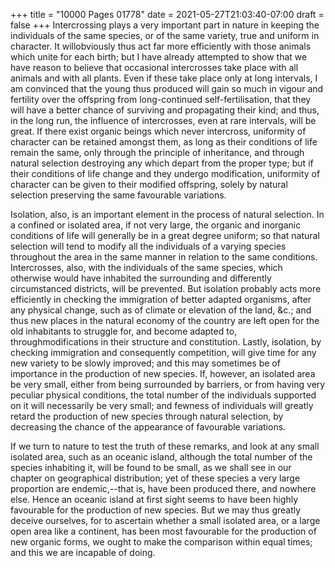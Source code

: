 +++
title = "10000 Pages 01778"
date = 2021-05-27T21:03:40-07:00
draft = false
+++
Intercrossing plays a very important part in nature in keeping the individuals of the same species, or of the same variety, true and uniform in character. It willobviously thus act far more efficiently with those animals which unite for each birth; but I have already attempted to show that we have reason to believe that occasional intercrosses take place with all animals and with all plants. Even if these take place only at long intervals, I am convinced that the young thus produced will gain so much in vigour and fertility over the offspring from long-continued self-fertilisation, that they will have a better chance of surviving and propagating their kind; and thus, in the long run, the influence of intercrosses, even at rare intervals, will be great. If there exist organic beings which never intercross, uniformity of character can be retained amongst them, as long as their conditions of life remain the same, only through the principle of inheritance, and through natural selection destroying any which depart from the proper type; but if their conditions of life change and they undergo modification, uniformity of character can be given to their modified offspring, solely by natural selection preserving the same favourable variations.

Isolation, also, is an important element in the process of natural selection. In a confined or isolated area, if not very large, the organic and inorganic conditions of life will generally be in a great degree uniform; so that natural selection will tend to modify all the individuals of a varying species throughout the area in the same manner in relation to the same conditions. Intercrosses, also, with the individuals of the same species, which otherwise would have inhabited the surrounding and differently circumstanced districts, will be prevented. But isolation probably acts more efficiently in checking the immigration of better adapted organisms, after any physical change, such as of climate or elevation of the land, &c.; and thus new places in the natural economy of the country are left open for the old inhabitants to struggle for, and become adapted to, throughmodifications in their structure and constitution. Lastly, isolation, by checking immigration and consequently competition, will give time for any new variety to be slowly improved; and this may sometimes be of importance in the production of new species. If, however, an isolated area be very small, either from being surrounded by barriers, or from having very peculiar physical conditions, the total number of the individuals supported on it will necessarily be very small; and fewness of individuals will greatly retard the production of new species through natural selection, by decreasing the chance of the appearance of favourable variations.

If we turn to nature to test the truth of these remarks, and look at any small isolated area, such as an oceanic island, although the total number of the species inhabiting it, will be found to be small, as we shall see in our chapter on geographical distribution; yet of these species a very large proportion are endemic,--that is, have been produced there, and nowhere else. Hence an oceanic island at first sight seems to have been highly favourable for the production of new species. But we may thus greatly deceive ourselves, for to ascertain whether a small isolated area, or a large open area like a continent, has been most favourable for the production of new organic forms, we ought to make the comparison within equal times; and this we are incapable of doing.
